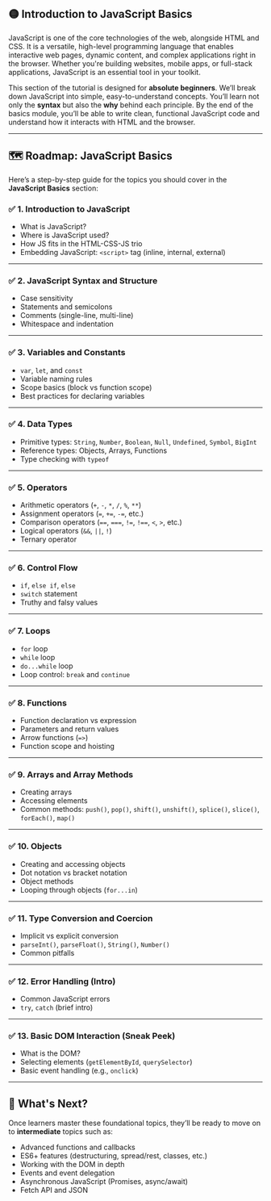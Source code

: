 
## 🟡 Introduction to JavaScript Basics

JavaScript is one of the core technologies of the web, alongside HTML and CSS. It is a versatile, high-level programming language that enables interactive web pages, dynamic content, and complex applications right in the browser. Whether you're building websites, mobile apps, or full-stack applications, JavaScript is an essential tool in your toolkit.

This section of the tutorial is designed for **absolute beginners**. We’ll break down JavaScript into simple, easy-to-understand concepts. You’ll learn not only the **syntax** but also the **why** behind each principle. By the end of the basics module, you’ll be able to write clean, functional JavaScript code and understand how it interacts with HTML and the browser.

---

## 🗺️ Roadmap: JavaScript Basics

Here’s a step-by-step guide for the topics you should cover in the **JavaScript Basics** section:

### ✅ 1. **Introduction to JavaScript**

* What is JavaScript?
* Where is JavaScript used?
* How JS fits in the HTML-CSS-JS trio
* Embedding JavaScript: `<script>` tag (inline, internal, external)

---

### ✅ 2. **JavaScript Syntax and Structure**

* Case sensitivity
* Statements and semicolons
* Comments (single-line, multi-line)
* Whitespace and indentation

---

### ✅ 3. **Variables and Constants**

* `var`, `let`, and `const`
* Variable naming rules
* Scope basics (block vs function scope)
* Best practices for declaring variables

---

### ✅ 4. **Data Types**

* Primitive types: `String`, `Number`, `Boolean`, `Null`, `Undefined`, `Symbol`, `BigInt`
* Reference types: Objects, Arrays, Functions
* Type checking with `typeof`

---

### ✅ 5. **Operators**

* Arithmetic operators (`+`, `-`, `*`, `/`, `%`, `**`)
* Assignment operators (`=`, `+=`, `-=`, etc.)
* Comparison operators (`==`, `===`, `!=`, `!==`, `<`, `>`, etc.)
* Logical operators (`&&`, `||`, `!`)
* Ternary operator

---

### ✅ 6. **Control Flow**

* `if`, `else if`, `else`
* `switch` statement
* Truthy and falsy values

---

### ✅ 7. **Loops**

* `for` loop
* `while` loop
* `do...while` loop
* Loop control: `break` and `continue`

---

### ✅ 8. **Functions**

* Function declaration vs expression
* Parameters and return values
* Arrow functions (`=>`)
* Function scope and hoisting

---

### ✅ 9. **Arrays and Array Methods**

* Creating arrays
* Accessing elements
* Common methods: `push()`, `pop()`, `shift()`, `unshift()`, `splice()`, `slice()`, `forEach()`, `map()`

---

### ✅ 10. **Objects**

* Creating and accessing objects
* Dot notation vs bracket notation
* Object methods
* Looping through objects (`for...in`)

---

### ✅ 11. **Type Conversion and Coercion**

* Implicit vs explicit conversion
* `parseInt()`, `parseFloat()`, `String()`, `Number()`
* Common pitfalls

---

### ✅ 12. **Error Handling (Intro)**

* Common JavaScript errors
* `try`, `catch` (brief intro)

---

### ✅ 13. **Basic DOM Interaction (Sneak Peek)**

* What is the DOM?
* Selecting elements (`getElementById`, `querySelector`)
* Basic event handling (e.g., `onclick`)

---

## 🧭 What's Next?

Once learners master these foundational topics, they’ll be ready to move on to **intermediate** topics such as:

* Advanced functions and callbacks
* ES6+ features (destructuring, spread/rest, classes, etc.)
* Working with the DOM in depth
* Events and event delegation
* Asynchronous JavaScript (Promises, async/await)
* Fetch API and JSON
